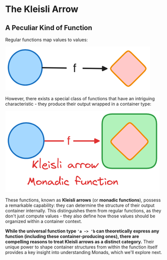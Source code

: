 # The Kleisli Arrow

## A Peculiar Kind of Function

Regular functions map values to values:

![image](https://raw.githubusercontent.com/ken-okabe/web-images5/main/img_1745714141212.png)

However, there exists a special class of functions that have an intriguing characteristic - they produce their output wrapped in a container type:

![image](https://raw.githubusercontent.com/ken-okabe/web-images5/main/img_1745714186810.png)

These functions, known as **Kleisli arrows** (or **monadic functions**), possess a remarkable capability: they can determine the structure of their output container internally. This distinguishes them from regular functions, as they don't just compute values - they also define how those values should be organized within a container context.

**While the universal function type `'a -> 'b` can theoretically express any function (including these container-producing ones), there are compelling reasons to treat Kleisli arrows as a distinct category.** Their unique power to shape container structures from within the function itself provides a key insight into understanding Monads, which we'll explore next.